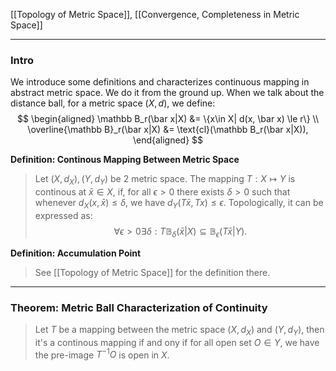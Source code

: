 [[Topology of Metric Space]], [[Convergence, Completeness in Metric Space]]

---
### **Intro**

We introduce some definitions and characterizes continuous mapping in abstract metric space. We do it from the ground up. When we talk about the distance ball, for a metric space $(X, d)$, we define: 
$$
\begin{aligned}
    \mathbb B_r(\bar x|X) &= \{x\in X| d(x, \bar x) \le r\}
    \\
    \overline{\mathbb B}_r(\bar x|X) &= \text{cl}(\mathbb B_r(\bar x|X)), 
\end{aligned}
$$

**Definition: Continous Mapping Between Metric Space**
> Let $(X, d_X), (Y, d_Y)$ be 2 metric space. The mapping $T: X\mapsto Y$ is continous at $\bar x \in X$, if, for all $\epsilon > 0$ there exists $\delta > 0$ such that whenever $d_X(x, \bar x)\le \delta$, we have $d_Y(T\bar x, Tx) \le \epsilon$. Topologically, it can be expressed as:
> $$
> \forall \epsilon > 0 \exists \delta: T \mathbb B_\delta(\bar x|X) \subseteq \mathbb B_\epsilon(T\bar x|Y). 
> $$


**Definition: Accumulation Point**
> See [[Topology of Metric Space]] for the definition there. 


---
### **Theorem: Metric Ball Characterization of Continuity**

> Let $T$ be a mapping between the metric space $(X,d_X)$ and $(Y, d_Y)$, then it's a continous mapping if and ony if for all open set $O\in Y$, we have the pre-image $T^{-1}O$ is open in $X$. 

